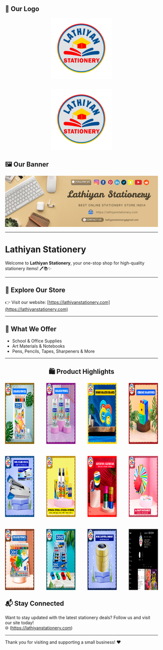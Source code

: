 ## 🧾 Our Logo
<div style="text-align: center; margin-bottom: 30px;">
  <img src="img/lathiyan-stationery-logo.png" alt="Lathiyan Stationery Logo" width="200px" height="200px">
</div>
<!-- Logo centered -->
<div style="text-align: center; margin-bottom: 30px;">
  <img src="img/lathiyan-stationery-logo.png" alt="Lathiyan Logo" width="200px" height="200px">
</div>

## 🖼️ Our Banner

<img src="img/Lathiyan-Stationery.png" alt="Banner"/>

---

# Lathiyan Stationery

Welcome to **Lathiyan Stationery**, your one-stop shop for high-quality stationery items! 🖊️📚✨

---

## 🛒 Explore Our Store

👉 Visit our website: [https://lathiyanstationery.com](https://lathiyanstationery.com)

---

## 💼 What We Offer

- School & Office Supplies
- Art Materials & Notebooks
- Pens, Pencils, Tapes, Sharpeners & More

---


<h2 align="center">🛍️ Product Highlights</h2>

<!-- Grid Container -->
<div style="display: grid; grid-template-columns: repeat(4, 1fr); gap: 40px;">

  <img src="img/Doms-Pencil-colour-12-shades-premium-quality.png" alt="DOMS 12 Shades Pencil" width="200px" height="200px">
  <img src="img/doms-pencil-combo.png" alt="DOMS Pencil Combo" width="200px" height="200px">
  <img src="img/doms-roller-eraser.png" alt="DOMS Roller Eraser" width="200px" height="200px">
  <img src="img/mechanical-sharpener-luxury-design-2.png" alt="Mechanical Sharpener" width="200px" height="200px">

  <img src="img/kangaroo-brand-stapler-with-extra-pin-box.png" alt="Kangaroo Stapler" width="200px" height="200px">
  <img src="img/fevicol-combo-offer-extra-fevistick-fevikwik.png" alt="Fevicol Combo" width="200px" height="200px">
  <img src="img/glitter-with-cello-tape.png" alt="Glitter Tape" width="200px" height="200px">
  <img src="img/A-4-craft-paper-sheet-combo-price.png" alt="A4 Craft Paper" width="200px" height="200px">

  <img src="img/24-shade-doms-best-price.png" alt="24 Shade DOMS" width="200px" height="200px">
  <img src="img/doms-esports-eraser-super-cars.png" alt="Esports Eraser" width="200px" height="200px">
  <img src="img/double-tape-combo-four-pack.png" alt="Double Tape Pack" width="200px" height="200px">
  <img src="img/official-instagram-blue-tick.png" alt="Instagram Badge" width="200px" height="200px">

</div>




## 📬 Stay Connected

Want to stay updated with the latest stationery deals? Follow us and visit our site today!  
🌐 (https://lathiyanstationery.com)

---

Thank you for visiting and supporting a small business! ❤️
